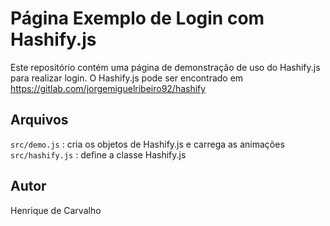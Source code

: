 # Página Exemplo de Login com Hashify.js

Este repositório contém uma página de demonstração de uso do Hashify.js para realizar login.
O Hashify.js pode ser encontrado em https://gitlab.com/jorgemiguelribeiro92/hashify

## Arquivos

`src/demo.js` : cria os objetos de Hashify.js e carrega as animações
`src/hashify.js` : define a classe Hashify.js

## Autor
Henrique de Carvalho 
